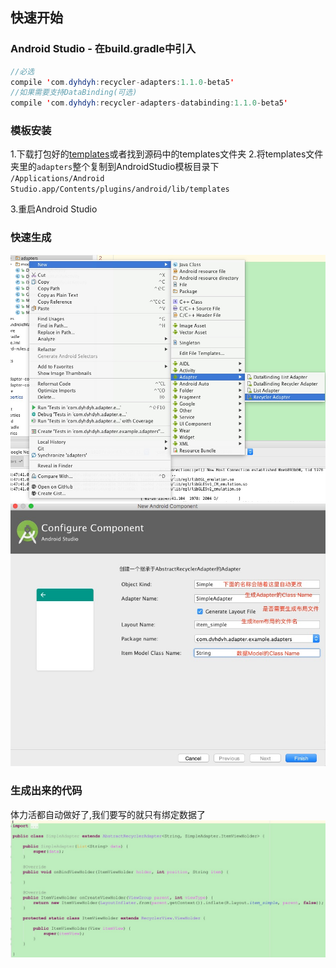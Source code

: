 ## 快速开始

### Android Studio - 在build.gradle中引入
```java
//必选
compile 'com.dyhdyh:recycler-adapters:1.1.0-beta5'
//如果需要支持DataBinding(可选)
compile 'com.dyhdyh:recycler-adapters-databinding:1.1.0-beta5'
```

### 模板安装
1.下载打包好的[templates](https://github.com/dengyuhan/android-adapters/releases/download/1.0.0/templates_1.0.0.zip)或者找到源码中的templates文件夹
2.将templates文件夹里的`adapters`整个复制到AndroidStudio模板目录下<br/>
`/Applications/Android Studio.app/Contents/plugins/android/lib/templates`

3.重启Android Studio


### 快速生成
![](screenshots/new_adapter.png)
![](screenshots/new_adapter_2.png)
### 生成出来的代码
体力活都自动做好了,我们要写的就只有绑定数据了
![](screenshots/new_adapter_3.png)



